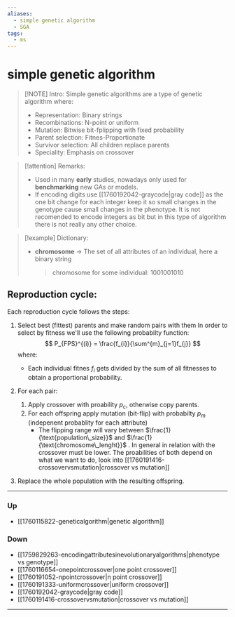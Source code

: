 ```yaml
---
aliases:
  - simple genetic algorithm
  - SGA
tags:
  - ms
---
```

# simple genetic algorithm
> [!NOTE] Intro: 
> Simple genetic algorithms are a type of genetic algorithm where: 
> - Representation: Binary strings
> - Recombinations: N-point or uniform
> - Mutation: Bitwise bit-fplipping with fixed probability
> - Parent selection: Fitnes-Proportionate
> - Survivor selection: All children replace parents
> - Speciality: Emphasis on crossover


> [!attention] Remarks:
> - Used in many **early** studies, nowadays only used for **benchmarking** new GAs or models. 
> - If encoding digits use [[1760192042-graycode|gray code]] as the one bit change for each integer keep it so small changes in the genotype cause small changes in the phenotype. It is not recomended to encode integers as bit but in this type of algorithm there is not really any other choice. 

> [!example] Dictionary:
> - **chromosome** -> The set of all attributes of an individual, here a binary string
>   > chromosome for some individual: 1001001010

## Reproduction cycle:
Each reproduction cycle follows the steps:
1. Select best (fittest) parents and make random pairs with them
   In order to select by fitness we'll use the following probabilty function:
   $$
P_{FPS}^{(i)} = \frac{f_{i}}{\sum^{m}_{j=1}f_{j}}
$$
	where:
	- Each individual fitnes $f_{i}$ gets divided by the sum of all fitnesses to obtain a proportional probability. 

2. For each pair:
	1. Apply crossover with proability $p_{c}$, otherwise copy parents. 
	2. For each offspring apply mutation (bit-flip) with probabilty $p_{m}$ (indepenent probablity for each attribute)
	   - The flipping range will vary between $\frac{1}{\text{population\_size}}$ and $\frac{1}{\text{chromosome\_lenght}}$ . In general in relation with the crossover must be lower. 
	The proabilities of both depend on what we want to do, look into [[1760191416-crossovervsmutation|crossover vs mutation]]
3. Replace the whole population with the resulting offspring. 


***
### Up
- [[1760115822-geneticalgorithm|genetic algorithm]]
### Down
- [[1759829263-encodingattributesinevolutionaryalgorithms|phenotype vs genotype]]
- [[1760116654-onepointcrossover|one point crossover]]
- [[1760191052-npointcrossover|n point crossover]]
- [[1760191333-uniformcrossover|uniform crossover]]
- [[1760192042-graycode|gray code]]
- [[1760191416-crossovervsmutation|crossover vs mutation]]
***
